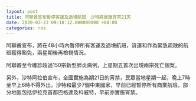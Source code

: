 ```yaml
---
layout: post
title: 阿聯酋宣布暫停客運及過境航班　沙特將實施宵禁21天
date: 2020-03-23 09:18:12.000000000 +08:00
categories: rss
---
```


阿聯酋宣布，將在48小時內暫停所有客運及過境航班，貨運和作為緊急疏散的航班獲得豁免，兩星期後再檢視情況。

阿聯酋至今確診超過150宗新型肺炎病例，上星期五首次出現兩宗死亡個案。

另外，沙特阿拉伯宣布，全國實施為期21日的宵禁，民眾當地星期一起，晚上7時至早上6時不得外出。沙特和最少7個中東國家，早前已經暫停所有商業航班，部分地區包括伊拉克首都巴格達及科威特，早前亦實施宵禁。
